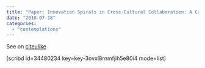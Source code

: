 ```yaml
---
title: "Paper: Innovation Spirals in Cross-Cultural Collaboration: A Case of Software Localization in Africa"
date: "2010-07-18"
categories: 
  - "contemplations"
---
```


See on [citeulike](http://www.citeulike.org/user/mxro/article/7427308)

\[scribd id=34480234 key=key-3ovxl8rnmfjih5e80i4 mode=list\]
